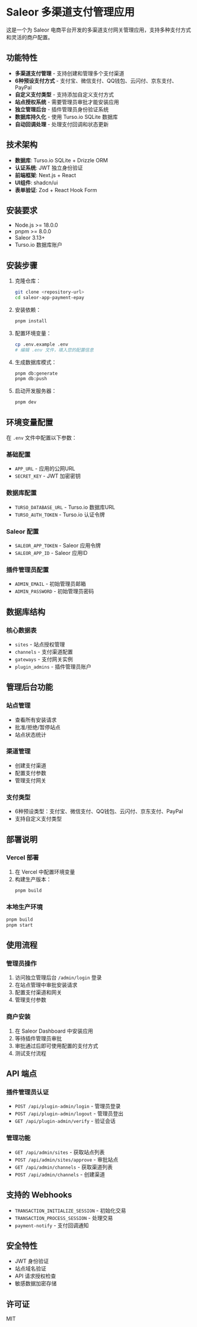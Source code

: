 # Saleor 多渠道支付管理应用

这是一个为 Saleor 电商平台开发的多渠道支付网关管理应用，支持多种支付方式和灵活的商户配置。

## 功能特性

- **多渠道支付管理** - 支持创建和管理多个支付渠道
- **6种预设支付方式** - 支付宝、微信支付、QQ钱包、云闪付、京东支付、PayPal
- **自定义支付类型** - 支持添加自定义支付方式
- **站点授权系统** - 需要管理员审批才能安装应用
- **独立管理后台** - 插件管理员身份验证系统
- **数据库持久化** - 使用 Turso.io SQLite 数据库
- **自动回调处理** - 处理支付回调和状态更新

## 技术架构

- **数据库**: Turso.io SQLite + Drizzle ORM
- **认证系统**: JWT 独立身份验证
- **前端框架**: Next.js + React
- **UI组件**: shadcn/ui
- **表单验证**: Zod + React Hook Form

## 安装要求

- Node.js >= 18.0.0
- pnpm >= 8.0.0
- Saleor 3.13+
- Turso.io 数据库账户

## 安装步骤

1. 克隆仓库：
   ```bash
   git clone <repository-url>
   cd saleor-app-payment-epay
   ```

2. 安装依赖：
   ```bash
   pnpm install
   ```

3. 配置环境变量：
   ```bash
   cp .env.example .env
   # 编辑 .env 文件，填入您的配置信息
   ```

4. 生成数据库模式：
   ```bash
   pnpm db:generate
   pnpm db:push
   ```

5. 启动开发服务器：
   ```bash
   pnpm dev
   ```

## 环境变量配置

在 `.env` 文件中配置以下参数：

### 基础配置
- `APP_URL` - 应用的公网URL
- `SECRET_KEY` - JWT 加密密钥

### 数据库配置
- `TURSO_DATABASE_URL` - Turso.io 数据库URL
- `TURSO_AUTH_TOKEN` - Turso.io 认证令牌

### Saleor 配置
- `SALEOR_APP_TOKEN` - Saleor 应用令牌
- `SALEOR_APP_ID` - Saleor 应用ID

### 插件管理员配置
- `ADMIN_EMAIL` - 初始管理员邮箱
- `ADMIN_PASSWORD` - 初始管理员密码

## 数据库结构

### 核心数据表
- `sites` - 站点授权管理
- `channels` - 支付渠道配置
- `gateways` - 支付网关实例
- `plugin_admins` - 插件管理员账户

## 管理后台功能

### 站点管理
- 查看所有安装请求
- 批准/拒绝/暂停站点
- 站点状态统计

### 渠道管理
- 创建支付渠道
- 配置支付参数
- 管理支付网关

### 支付类型
- 6种预设类型：支付宝、微信支付、QQ钱包、云闪付、京东支付、PayPal
- 支持自定义支付类型

## 部署说明

### Vercel 部署

1. 在 Vercel 中配置环境变量
2. 构建生产版本：
   ```bash
   pnpm build
   ```

### 本地生产环境
```bash
pnpm build
pnpm start
```

## 使用流程

### 管理员操作
1. 访问独立管理后台 `/admin/login` 登录
2. 在站点管理中审批安装请求
3. 配置支付渠道和网关
4. 管理支付参数

### 商户安装
1. 在 Saleor Dashboard 中安装应用
2. 等待插件管理员审批
3. 审批通过后即可使用配置的支付方式
4. 测试支付流程

## API 端点

### 插件管理员认证
- `POST /api/plugin-admin/login` - 管理员登录
- `POST /api/plugin-admin/logout` - 管理员登出
- `GET /api/plugin-admin/verify` - 验证会话

### 管理功能
- `GET /api/admin/sites` - 获取站点列表
- `POST /api/admin/sites/approve` - 审批站点
- `GET /api/admin/channels` - 获取渠道列表
- `POST /api/admin/channels` - 创建渠道

## 支持的 Webhooks

- `TRANSACTION_INITIALIZE_SESSION` - 初始化交易
- `TRANSACTION_PROCESS_SESSION` - 处理交易
- `payment-notify` - 支付回调通知

## 安全特性

- JWT 身份验证
- 站点域名验证
- API 请求授权检查
- 敏感数据加密存储

## 许可证

MIT